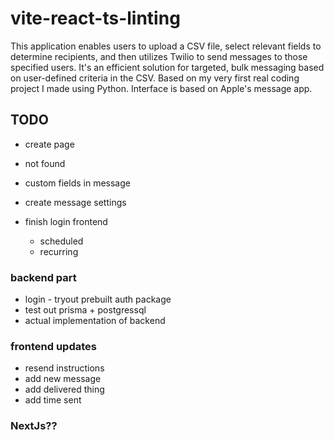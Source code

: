 # vite-react-ts-linting

This application enables users to upload a CSV file, select relevant fields to determine recipients, and then utilizes Twilio to send messages to those specified users. It's an efficient solution for targeted, bulk messaging based on user-defined criteria in the CSV. Based on my very first real coding project I made using Python. Interface is based on Apple's message app.

## TODO

- create page
- not found

- custom fields in message
- create message settings

- finish login frontend

  - scheduled
  - recurring

### backend part

- login - tryout prebuilt auth package
- test out prisma + postgressql
- actual implementation of backend

### frontend updates

- resend instructions
- add new message
- add delivered thing
- add time sent

### NextJs??
